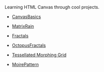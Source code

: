 Learning HTML Canvas through cool projects.

- [CanvasBasics](https://mariam7084.github.io/LearningCanvas/CanvasBasics/)

- [MatrixRain](https://mariam7084.github.io/LearningCanvas/MatrixRain/)

- [Fractals](https://mariam7084.github.io/LearningCanvas/Fractals/)

- [OctopusFractals](https://mariam7084.github.io/LearningCanvas/OctopusFractals/)

- [Tessellated Morphing Grid]()

- [MoirePattern](https://mariam7084.github.io/LearningCanvas/MoirePattern/)

